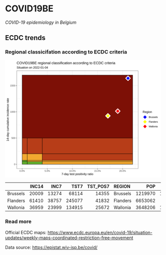 
# COVID19BE

*COVID-19 epidemiology in Belgium*

## ECDC trends

### Regional classicifation according to ECDC criteria

![](COVID9BE-ecdc-trend.png)

|          | INC14 |  INC7 |   TST7 | TST\_POS7 | REGION   |     POP | INC14\_RT |       PR7 |        GR |
| :------- | ----: | ----: | -----: | --------: | :------- | ------: | --------: | --------: | --------: |
| Brussels | 20009 | 13274 |  68114 |     14355 | Brussels | 1219970 | 1640.1223 | 0.2107496 | 0.9708983 |
| Flanders | 61410 | 38757 | 245077 |     41832 | Flanders | 6653062 |  923.0336 | 0.1706892 | 0.7108992 |
| Wallonia | 36959 | 23999 | 134915 |     25672 | Wallonia | 3648206 | 1013.0733 | 0.1902828 | 0.8517747 |

### Read more

Official ECDC maps:
<https://www.ecdc.europa.eu/en/covid-19/situation-updates/weekly-maps-coordinated-restriction-free-movement>

Data source: <https://epistat.wiv-isp.be/covid/>
